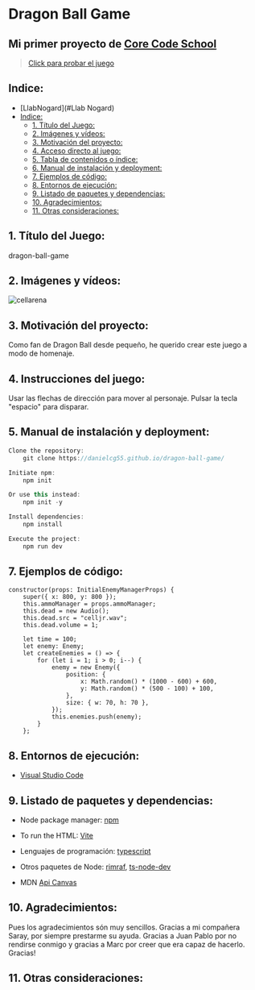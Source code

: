 # Dragon Ball Game

## Mi primer proyecto de [Core Code School](https://www.corecode.school/)

> [Click para probar el juego](https://danielcg55.github.io/dragon-ball-game/)

## Indice:

-   [LlabNogard](#Llab Nogard)
-   [Indice:](#indice)
    -   [1. Título del Juego:](#1-título-del-juego)
    -   [2. Imágenes y vídeos:](#2-imágenes-y-vídeos)
    -   [3. Motivación del proyecto:](#3-motivación-del-proyecto)
    -   [4. Acceso directo al juego:](#4-acceso-directo-al-juego)
    -   [5. Tabla de contenidos o índice:](#5-tabla-de-contenidos-o-índice)
    -   [6. Manual de instalación y deployment:](#6-manual-de-instalación-y-deployment)
    -   [7. Ejemplos de código:](#7-ejemplos-de-código)
    -   [8. Entornos de ejecución:](#8-entornos-de-ejecución)
    -   [9. Listado de paquetes y dependencias:](#9-listado-de-paquetes-y-dependencias)
    -   [10. Agradecimientos:](#10-agradecimientos)
    -   [11. Otras consideraciones:](#11-otras-consideraciones)

## 1. Título del Juego:

dragon-ball-game

## 2. Imágenes y vídeos:

![cellarena](https://user-images.githubusercontent.com/122054483/218276791-e9fd1494-e289-4495-b5f2-d3490c27b70c.png)

## 3. Motivación del proyecto:

Como fan de Dragon Ball desde pequeño, he querido crear este juego a modo de homenaje.

## 4. Instrucciones del juego:

Usar las flechas de dirección para mover al personaje.
Pulsar la tecla "espacio" para disparar.

## 5. Manual de instalación y deployment:

```ts
Clone the repository:
    git clone https://danielcg55.github.io/dragon-ball-game/

Initiate npm:
    npm init

Or use this instead:
    npm init -y

Install dependencies:
    npm install

Execute the project:
    npm run dev

```

## 7. Ejemplos de código:

    constructor(props: InitialEnemyManagerProps) {
        super({ x: 800, y: 800 });
        this.ammoManager = props.ammoManager;
        this.dead = new Audio();
        this.dead.src = "celljr.wav";
        this.dead.volume = 1;

        let time = 100;
        let enemy: Enemy;
        let createEnemies = () => {
            for (let i = 1; i > 0; i--) {
                enemy = new Enemy({
                    position: {
                        x: Math.random() * (1000 - 600) + 600,
                        y: Math.random() * (500 - 100) + 100,
                    },
                    size: { w: 70, h: 70 },
                });
                this.enemies.push(enemy);
            }
        };

## 8. Entornos de ejecución:

-   [Visual Studio Code](https://code.visualstudio.com/Download)

## 9. Listado de paquetes y dependencias:

-   Node package manager: [npm](https://www.npmjs.com/)
-   To run the HTML: [Vite](https://vitejs.dev/)

-   Lenguajes de programación: [typescript](https://www.npmjs.com/package/typescript)
-   Otros paquetes de Node: [rimraf](https://www.npmjs.com/package/rimraf), [ts-node-dev](https://www.npmjs.com/package/ts-node-dev)
-   MDN [Api Canvas](https://developer.mozilla.org/es/docs/Web/API/Canvas_API)

## 10. Agradecimientos:
Pues los agradecimientos són muy sencillos. Gracias a mi compañera Saray, por siempre prestarme su ayuda. Gracias a Juan Pablo por no rendirse conmigo y gracias a Marc por creer que era capaz de hacerlo. Gracias!

## 11. Otras consideraciones:
